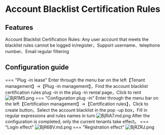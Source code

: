 # Account Blacklist Certification Rules
## Features

Account Blacklist Certification Rules: Any user account that meets the blacklist rules cannot be logged in/register，Support username、telephone number、Email regular filtering

## Configuration guide
=== "Plug -in lease"
    Enter through the menu bar on the left【Tenant management】->【Plug -in management】，Find the account blacklist certification rules plug -in in the plug -in rental page，Click to rent
    ![BjR1M5.png](https://v1.ax1x.com/2023/01/05/BjR1M5.png)
=== "Configuration plug -in"
    Enter through the menu bar on the left【Certification management】->【Certification rules】，Click to create button，Select the account blacklist in the pop -up box，Fill in regular expressions and rules names in turn
    ![BjRiA7.md.png](https://v1.ax1x.com/2023/01/05/BjRiA7.md.png)
    After the configuration is completed, only the current tenants take effect。
=== "Login effect"
    ![BjR6BV.md.png](https://v1.ax1x.com/2023/01/05/BjR6BV.md.png)
=== "Registration effect"
    ![BjRZRJ.png](https://v1.ax1x.com/2023/01/05/BjRZRJ.png)
